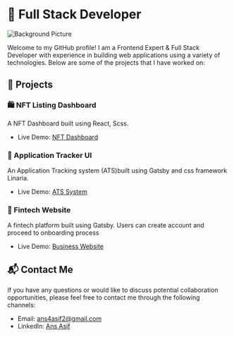 # 🚀 Full Stack Developer

![Background Picture](https://images.unsplash.com/photo-1498050108023-c5249f4df085?ixlib=rb-4.0.3&ixid=MnwxMjA3fDB8MHxwaG90by1wYWdlfHx8fGVufDB8fHx8&auto=format&fit=crop&w=1000&q=80)

Welcome to my GitHub profile! I am a Frontend Expert & Full Stack Developer with experience in building web applications using a variety of technologies. Below are some of the projects that I have worked on:

## 🔨 Projects

### 🛍️ NFT Listing Dashboard

A NFT Dashboard built using React, Scss.

- Live Demo: [NFT Dashboard](http://opensniper.surge.sh/)

### 📱 Application Tracker UI

An Application Tracking system (ATS)built using Gatsby and css framework Linaria.
- Live Demo: [ATS System](https://webdev-jobs.opzoom.com/)

### 📝 Fintech Website

A fintech platform built using Gatsby. Users can create account and proceed to onboarding process

- Live Demo: [Business Website](https://plastk.ca/)

## 📬 Contact Me

If you have any questions or would like to discuss potential collaboration opportunities, please feel free to contact me through the following channels:

- Email: [ans4asif2@gmail.com](mailto:ans4asif2@gmail.com)
- LinkedIn: [Ans Asif](https://www.linkedin.com/in/ans-asif-732b8a1b3/)

